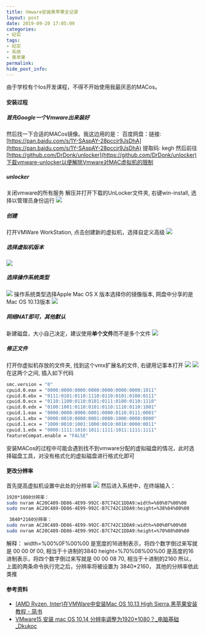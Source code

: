 ```yaml
---
title: Vmware安装黑苹果全记录
layout: post
date: 2019-09-20 17:05:09
categories:
- 纪实
tags:
- 纪实
- 系统
- 黑苹果
permalink:
hide_post_info:
---
```

由于学校有个Ios开发课程，不得不开始使用我最厌恶的MACos。
<!--More-->
#### 安装过程

##### 首先Google一个Vmware出来装好

然后找一下合适的MACos镜像。我这边用的是：
百度网盘：链接: [https://pan.baidu.com/s/1Y-SAspAY-28pccir9JsDhA](https://pan.baidu.com/s/1Y-SAspAY-28pccir9JsDhA) 提取码: kegh
然后前往[https://github.com/DrDonk/unlocker](https://github.com/DrDonk/unlocker)下载vmware-unlocker以便解除Vmware对MAC虚拟机的限制

##### unlocker

关闭vmware的所有服务
解压并打开下载的UnLocker文件夹, 右键win-install, 选择以管理员身份运行
![](/images/posts/2019/09/unlocker.webp)

##### 创建

打开VMWare WorkStation, 点击创建新的虚拟机，选择自定义高级
![](/images/posts/2019/09/newVM.webp)

##### 选择虚拟机版本

![](/images/posts/2019/09/compatibility.webp)

##### 选择操作系统类型

![](/images/posts/2019/09/systemType.webp)
操作系统类型选择Apple Mac OS X
版本选择你的镜像版本, 网盘中分享的是Mac OS 10.13版本
![](/images/posts/2019/09/continueInstall.webp)

##### 网络NAT即可，其他默认

新建磁盘，大小自己决定，建议使用**单个文件**而不是多个文件
![](/images/posts/2019/09/newDisk.webp)

##### 修正文件

打开你虚拟机存放的文件夹, 找到这个vmx扩展名的文件, 右键用记事本打开
![](/images/posts/2019/09/vmx.webp)
![](/images/posts/2019/09/vmxEdit.webp)
在这两个之间, 插入如下代码

```bash
smc.version = "0"
cpuid.0.eax = "0000:0000:0000:0000:0000:0000:0000:1011"
cpuid.0.ebx = "0111:0101:0110:1110:0110:0101:0100:0111"
cpuid.0.ecx = "0110:1100:0110:0101:0111:0100:0110:1110"
cpuid.0.edx = "0100:1001:0110:0101:0110:1110:0110:1001"
cpuid.1.eax = "0000:0000:0000:0001:0000:0110:0111:0001"
cpuid.1.ebx = "0000:0010:0000:0001:0000:1000:0000:0000"
cpuid.1.ecx = "1000:0010:1001:1000:0010:0010:0000:0011"
cpuid.1.edx = "0000:1111:1010:1011:1111:1011:1111:1111"
featureCompat.enable = "FALSE"
```

安装MACos的过程中可能会遇到找不到vmware分配的虚拟磁盘的情况，此时选择磁盘工具，对没有格式化的虚拟磁盘进行格式化即可

#### 更改分辨率

首先提高虚拟机设置中此处的分辨率
![](/images/posts/2019/09/fenbianlv.webp)
然后进入系统中，在终端输入：

```bash
1920*1080分辨率：
sudo nvram AC20C489-DD86-4E99-992C-B7C742C1DDA9:width=%80%07%00%00
sudo nvram AC20C489-DD86-4E99-992C-B7C742C1DDA9:height=%38%04%00%00

 3840*2160分辨率：
sudo nvram AC20C489-DD86-4E99-992C-B7C742C1DDA9:width=%00%0F%00%00
sudo nvram AC20C489-DD86-4E99-992C-B7C742C1DDA9:height=%70%08%00%00
```

解释：
width=%00%0F%00%00 是宽度的16进制表示，将四个数字倒过来写就是 00 00 0f 00, 相当于十进制的3840
height=%70%08%00%00 是高度的16进制表示，将四个数字倒过来写就是 00 00 08 70, 相当于十进制的2160
所以，上面的两条命令执行完之后，分辨率将被设置为 3840*2160， 其他的分辨率依此类推

#### 参考资料

- [(AMD Ryzen, Inter)在VMWare中安装Mac OS 10.13 High Sierra,黑苹果安装教程 - 简书](https://www.jianshu.com/p/4d83f2d51abe)
- [VMware15 安装 mac OS 10.14 分辨率调整为1920*1080？_电脑基础_Dkukoc](https://www.dkukoc.com/post/226.html)
